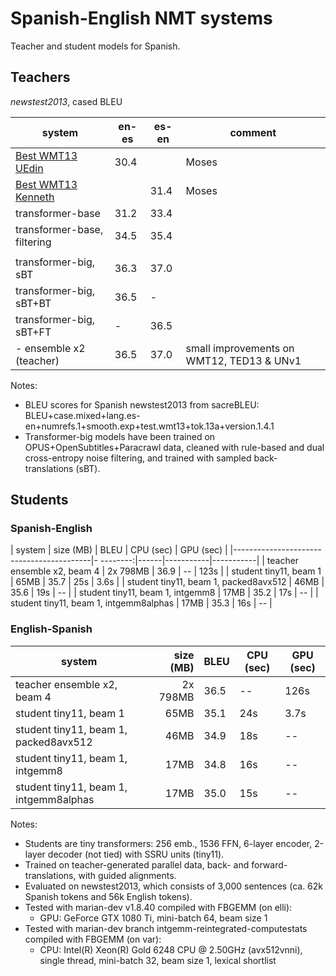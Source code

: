 # Spanish-English NMT systems

Teacher and student models for Spanish.


## Teachers

_newstest2013_, cased BLEU

| system | en-es | es-en | comment |
|--------|-------|-------|---------|
| [Best WMT13 UEdin](http://matrix.statmt.org/matrix/systems_list/1723)     | 30.4 | | Moses
| [Best WMT13 Kenneth](http://matrix.statmt.org/matrix/systems_list/1718)   | | 31.4 | Moses
| transformer-base              | 31.2 | 33.4 |
| transformer-base, filtering   | 34.5 | 35.4 |
||||
| transformer-big, sBT          | 36.3 | 37.0 |
| transformer-big, sBT+BT       | 36.5 | -    |
| transformer-big, sBT+FT       | -    | 36.5 |
| - ensemble x2 (teacher)       | 36.5 | 37.0 | small improvements on WMT12, TED13 & UNv1


Notes:

* BLEU scores for Spanish newstest2013 from sacreBLEU:
  BLEU+case.mixed+lang.es-en+numrefs.1+smooth.exp+test.wmt13+tok.13a+version.1.4.1
* Transformer-big models have been trained on OPUS+OpenSubtitles+Paracrawl
  data, cleaned with rule-based and dual cross-entropy noise filtering, and
  trained with sampled back-translations (sBT).


## Students


### Spanish-English

| system                                   | size (MB) | BLEU | CPU (sec) | GPU (sec) |
|------------------------------------------|- --------:|------|-----------|-----------|
| teacher ensemble x2, beam 4              | 2x 798MB | 36.9 | --  | 123s |
| student tiny11, beam 1                   |     65MB | 35.7 | 25s | 3.6s |
| student tiny11, beam 1, packed8avx512    |     46MB | 35.6 | 19s | --   |
| student tiny11, beam 1, intgemm8         |     17MB | 35.2 | 17s | --   |
| student tiny11, beam 1, intgemm8alphas   |     17MB | 35.3 | 16s | --   |


### English-Spanish

| system                                   | size (MB) | BLEU | CPU (sec) | GPU (sec) |
|------------------------------------------| ---------:|------|-----------|-----------|
| teacher ensemble x2, beam 4              | 2x 798MB | 36.5 | --  | 126s |
| student tiny11, beam 1                   |     65MB | 35.1 | 24s | 3.7s |
| student tiny11, beam 1, packed8avx512    |     46MB | 34.9 | 18s | --   |
| student tiny11, beam 1, intgemm8         |     17MB | 34.8 | 16s | --   |
| student tiny11, beam 1, intgemm8alphas   |     17MB | 35.0 | 15s | --   |


Notes:

* Students are tiny transformers: 256 emb., 1536 FFN, 6-layer encoder, 2-layer
  decoder (not tied) with SSRU units (tiny11).
* Trained on teacher-generated parallel data, back- and forward-translations,
  with guided alignments.
* Evaluated on newstest2013, which consists of 3,000 sentences (ca. 62k Spanish
  tokens and 56k English tokens).
* Tested with marian-dev v1.8.40 compiled with FBGEMM (on elli):
  * GPU: GeForce GTX 1080 Ti, mini-batch 64, beam size 1
* Tested with marian-dev branch intgemm-reintegrated-computestats compiled with FBGEMM (on var):
  * CPU: Intel(R) Xeon(R) Gold 6248 CPU @ 2.50GHz (avx512vnni), single thread,
    mini-batch 32, beam size 1, lexical shortlist
